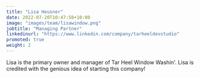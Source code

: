 ```yaml
---
title: "Lisa Heusner"
date: 2022-07-20T10:47:58+10:00
image: "images/team/lisawindow.png"
jobtitle: "Managing Partner"
linkedinurl: "https://www.linkedin.com/company/tarheeldevstudio"
promoted: true
weight: 2
---
```


Lisa is the primary owner and manager of Tar Heel Window Washin'. Lisa is credited with the genious idea of starting this company!

